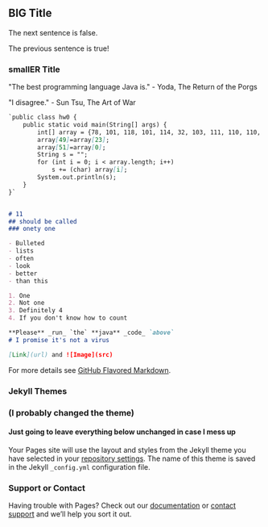 ## BIG Title

The next sentence is false.

The previous sentence is true!

### smallER Title

"The best programming language Java is." - Yoda, The Return of the Porgs

"I disagree." - Sun Tsu, The Art of War

```markdown
`public class hw0 {
    public static void main(String[] args) {
        int[] array = {78, 101, 118, 101, 114, 32, 103, 111, 110, 110, 97, 32, 103, 105, 118, 101, 32, 121, 111, 117, 32, 117, 112, 33, 32, 78, 101, 118, 101, 114, 32, 103, 111, 110, 110, 97, 32, 108, 101, 116, 32, 121, 111, 117, 32, 100, 111, 119, 110, 44, 32, 110, 101, 118, 101, 114, 32, 103, 111, 110, 110, 97, 32, 114, 117, 110, 32, 97, 114, 111, 117, 110, 100, 32, 97, 110, 100, 32, 100, 101, 115, 101, 114, 116, 32, 121, 111, 117, 33};
        array[49]=array[23];
        array[51]=array[0];
        String s = "";
        for (int i = 0; i < array.length; i++)
            s += (char) array[i];
        System.out.println(s);
    }
}`


# 11
## should be called
### onety one

- Bulleted
- lists
- often
- look
- better
- than this

1. One
2. Not one
3. Definitely 4
4. If you don't know how to count

**Please** _run_ `the` **java** _code_ `above`
# I promise it's not a virus

[Link](url) and ![Image](src)
```

For more details see [GitHub Flavored Markdown](https://guides.github.com/features/mastering-markdown/).

### Jekyll Themes
### (I probably changed the theme)

#### Just going to leave everything below unchanged in case I mess up

Your Pages site will use the layout and styles from the Jekyll theme you have selected in your [repository settings](https://github.com/kalutes/CS193_Fall18_Lab1/settings). The name of this theme is saved in the Jekyll `_config.yml` configuration file.

### Support or Contact

Having trouble with Pages? Check out our [documentation](https://help.github.com/categories/github-pages-basics/) or [contact support](https://github.com/contact) and we’ll help you sort it out.
